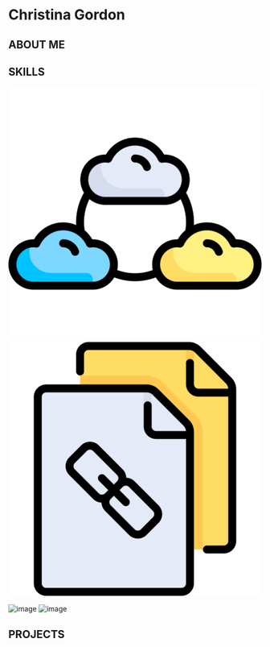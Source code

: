 # Christina Gordon

## ABOUT ME

## SKILLS

![cloud computing](portfolio_icons/reshot-icon-cloud-computing-VMXW8PF6BA.svg)
![cloud computing](portfolio_icons/reshot-icon-links-X4YQG7HNMD.svg)


![image](https://github.com/user-attachments/assets/94a12613-3202-4d23-9c15-23fc1ab6ffd0)
![image](https://github.com/user-attachments/assets/294951e9-0688-48e5-9485-d84bf8dfc0de)







## PROJECTS




